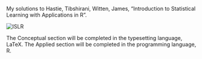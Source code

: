 ﻿My solutions to Hastie, Tibshirani, Witten, James, “Introduction to Statistical Learning with Applications in R”.
 
![ISLR](https://imgur.com/jTfo0XP)
 
The Conceptual section will be completed in the typesetting language, LaTeX. The Applied section will be completed in the programming language, R.

